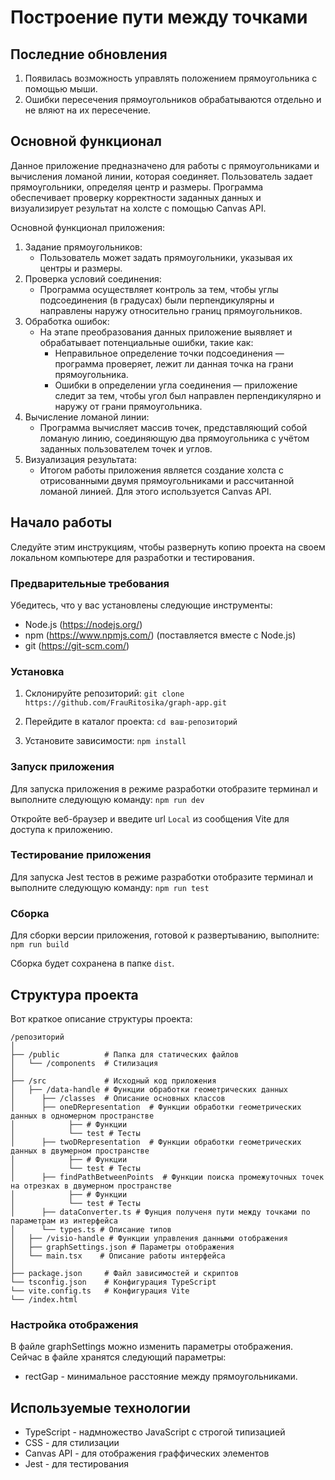 # Построение пути между точками

## Последние обновления

1. Появилась возможность управлять положением прямоугольника с помощью мыши. 
2. Ошибки пересечения прямоугольников обрабатываются отдельно и не вляют на их пересечение.  

## Основной функционал

Данное приложение предназначено для работы с прямоугольниками и вычисления ломаной линии, которая соединяет. Пользователь задает прямоугольники, определяя центр и размеры. Программа обеспечивает проверку корректности заданных данных и визуализирует результат на холсте с помощью Canvas API.

Основной функционал приложения:
1. Задание прямоугольников:
   - Пользователь может задать прямоугольники, указывая их центры и размеры. 
2. Проверка условий соединения:
   - Программа осуществляет контроль за тем, чтобы углы подсоединения (в градусах) были перпендикулярны и направлены наружу относительно границ прямоугольников. 
3. Обработка ошибок:
   - На этапе преобразования данных приложение выявляет и обрабатывает потенциальные ошибки, такие как:
     - Неправильное определение точки подсоединения — программа проверяет, лежит ли данная точка на грани прямоугольника.
     - Ошибки в определении угла соединения — приложение следит за тем, чтобы угол был направлен перпендикулярно и наружу от грани прямоугольника.
4. Вычисление ломаной линии:
   - Программа вычисляет массив точек, представляющий собой ломаную линию, соединяющую два прямоугольника с учётом заданных пользователем точек и углов.
5. Визуализация результата:
   - Итогом работы приложения является создание холста с отрисованными двумя прямоугольниками и рассчитанной ломаной линией. Для этого используется Canvas API.

## Начало работы

Следуйте этим инструкциям, чтобы развернуть копию проекта на своем локальном компьютере для разработки и тестирования.

### Предварительные требования

Убедитесь, что у вас установлены следующие инструменты:

- Node.js (https://nodejs.org/) 
- npm (https://www.npmjs.com/) (поставляется вместе с Node.js)
- git (https://git-scm.com/)

### Установка

1. Склонируйте репозиторий:
   `git clone https://github.com/FrauRitosika/graph-app.git`

2. Перейдите в каталог проекта:
   `cd ваш-репозиторий`

3. Установите зависимости:
   `npm install`
   
### Запуск приложения

Для запуска приложения в режиме разработки отобразите терминал и выполните следующую команду:
`npm run dev`

Откройте веб-браузер и введите url `Local` из сообщения Vite для доступа к приложению.

### Тестирование приложения

Для запуска Jest тестов в режиме разработки отобразите терминал и выполните следующую команду:
`npm run test`

### Сборка

Для сборки версии приложения, готовой к развертыванию, выполните:
`npm run build`

Сборка будет сохранена в папке `dist`.

## Структура проекта

Вот краткое описание структуры проекта:

```
/репозиторий
│
├── /public          # Папка для статических файлов
│   └── /components  # Стилизация 
│
├── /src             # Исходный код приложения
│   ├── /data-handle # Функции обработки геометрических данных
│      ├── /classes  # Описание основных классов
│      ├── oneDRepresentation  # Функции обработки геометрических данных в одномерном пространстве
│            ├── # Функции
│            └── test # Тесты
│      ├── twoDRepresentation  # Функции обработки геометрических данных в двумерном пространстве
│            ├── # Функции
│            └── test # Тесты
│      ├── findPathBetweenPoints  # Функции поиска промежуточных точек на отрезках в двумерном пространстве
│            ├── # Функции
│            └── test # Тесты
│      ├── dataConverter.ts # Фунция полученя пути между точками по параметрам из интерфейса
│      └── types.ts # Описание типов
│   ├── /visio-handle # Функции управления данными отображения 
│   ├── graphSettings.json # Параметры отображения
│   └── main.tsx    # Описание работы интерфейса
│
├── package.json     # Файл зависимостей и скриптов
└── tsconfig.json    # Конфигурация TypeScript
└── vite.config.ts   # Конфигурация Vite
└── /index.html 

```
### Настройка отображения 

В файле graphSettings можно изменить параметры отображения. Сейчас в файле хранятся следующий параметры:
- rectGap - минимальное расстояние между прямоугольниками.

## Используемые технологии

- TypeScript - надмножество JavaScript с строгой типизацией
- CSS - для стилизации
- Canvas API - для отображения граффических элементов
- Jest - для тестирования
